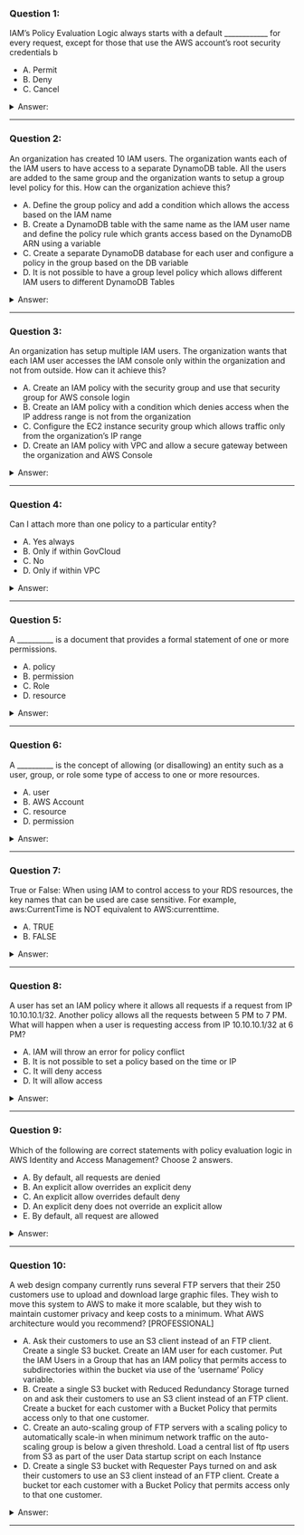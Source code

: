### Question 1:

IAM’s Policy Evaluation Logic always starts with a default ____________ for every request, except for those that use the AWS account’s root security credentials b

- A. Permit
- B. Deny
- C. Cancel

<details><summary>Answer:</summary><p>
[B]

Categories:
[IAM]

Explanation:

Question 1@http://jayendrapatil.com/aws-iam-access-management/

</p></details><hr>

### Question 2:

An organization has created 10 IAM users. The organization wants each of the IAM users to have access to a separate DynamoDB table. All the users are added to the same group and the organization wants to setup a group level policy for this. How can the organization achieve this?

- A. Define the group policy and add a condition which allows the access based on the IAM name
- B. Create a DynamoDB table with the same name as the IAM user name and define the policy rule which grants access based on the DynamoDB ARN using a variable
- C. Create a separate DynamoDB database for each user and configure a policy in the group based on the DB variable
- D. It is not possible to have a group level policy which allows different IAM users to different DynamoDB Tables

<details><summary>Answer:</summary><p>
[B]

Categories:
[IAM, DynamoDB]

Explanation:

Question 2@http://jayendrapatil.com/aws-iam-access-management/

</p></details><hr>

### Question 3:

An organization has setup multiple IAM users. The organization wants that each IAM user accesses the IAM console only within the organization and not from outside. How can it achieve this?

- A. Create an IAM policy with the security group and use that security group for AWS console login
- B. Create an IAM policy with a condition which denies access when the IP address range is not from the organization
- C. Configure the EC2 instance security group which allows traffic only from the organization’s IP range
- D. Create an IAM policy with VPC and allow a secure gateway between the organization and AWS Console

<details><summary>Answer:</summary><p>
[B]

Categories:
[SES, IAM, EC2, VPC]

Explanation:

Question 3@http://jayendrapatil.com/aws-iam-access-management/

</p></details><hr>

### Question 4:

Can I attach more than one policy to a particular entity?

- A. Yes always
- B. Only if within GovCloud
- C. No
- D. Only if within VPC

<details><summary>Answer:</summary><p>
[A]

Categories:
[VPC]

Explanation:

Question 4@http://jayendrapatil.com/aws-iam-access-management/

</p></details><hr>

### Question 5:

A __________ is a document that provides a formal statement of one or more permissions.

- A. policy
- B. permission
- C. Role
- D. resource

<details><summary>Answer:</summary><p>
[A]

Categories:
[]

Explanation:

Question 5@http://jayendrapatil.com/aws-iam-access-management/

</p></details><hr>

### Question 6:

A __________ is the concept of allowing (or disallowing) an entity such as a user, group, or role some type of access to one or more resources.

- A. user
- B. AWS Account
- C. resource
- D. permission

<details><summary>Answer:</summary><p>
[D]

Categories:
[]

Explanation:

Question 6@http://jayendrapatil.com/aws-iam-access-management/

</p></details><hr>

### Question 7:

True or False: When using IAM to control access to your RDS resources, the key names that can be used are case sensitive. For example, aws:CurrentTime is NOT equivalent to AWS:currenttime.

- A. TRUE
- B. FALSE

<details><summary>Answer:</summary><p>
[B]

Categories:
[RDS, IAM]

Explanation:

Question 7@http://jayendrapatil.com/aws-iam-access-management/

B: http://docs.aws.amazon.com/directconnect/latest/UserGuide/using_iam.html#keys

</p></details><hr>

### Question 8:

A user has set an IAM policy where it allows all requests if a request from IP 10.10.10.1/32. Another policy allows all the requests between 5 PM to 7 PM. What will happen when a user is requesting access from IP 10.10.10.1/32 at 6 PM?

- A. IAM will throw an error for policy conflict
- B. It is not possible to set a policy based on the time or IP
- C. It will deny access
- D. It will allow access

<details><summary>Answer:</summary><p>
[D]

Categories:
[IAM]

Explanation:

Question 8@http://jayendrapatil.com/aws-iam-access-management/

</p></details><hr>

### Question 9:

Which of the following are correct statements with policy evaluation logic in AWS Identity and Access Management? Choose 2 answers.

- A. By default, all requests are denied
- B. An explicit allow overrides an explicit deny
- C. An explicit allow overrides default deny
- D. An explicit deny does not override an explicit allow
- E. By default, all request are allowed

<details><summary>Answer:</summary><p>
[A, C]

Categories:
[]

Explanation:

Question 9@http://jayendrapatil.com/aws-iam-access-management/

</p></details><hr>

### Question 10:

A web design company currently runs several FTP servers that their 250 customers use to upload and download large graphic files. They wish to move this system to AWS to make it more scalable, but they wish to maintain customer privacy and keep costs to a minimum. What AWS architecture would you recommend? [PROFESSIONAL]

- A. Ask their customers to use an S3 client instead of an FTP client. Create a single S3 bucket. Create an IAM user for each customer. Put the IAM Users in a Group that has an IAM policy that permits access to subdirectories within the bucket via use of the ‘username’ Policy variable.
- B. Create a single S3 bucket with Reduced Redundancy Storage turned on and ask their customers to use an S3 client instead of an FTP client. Create a bucket for each customer with a Bucket Policy that permits access only to that one customer. 
- C. Create an auto-scaling group of FTP servers with a scaling policy to automatically scale-in when minimum network traffic on the auto-scaling group is below a given threshold. Load a central list of ftp users from S3 as part of the user Data startup script on each Instance 
- D. Create a single S3 bucket with Requester Pays turned on and ask their customers to use an S3 client instead of an FTP client. Create a bucket tor each customer with a Bucket Policy that permits access only to that one customer. 

<details><summary>Answer:</summary><p>
[A]

Categories:
[S3, IAM]

Explanation:

Question 10@http://jayendrapatil.com/aws-iam-access-management/

B: https://aws.amazon.com/about-aws/whats-new/2015/08/amazon-s3-introduces-new-usability-enhancements/

B: Creating bucket for each user is not a scalable model, also 100 buckets are a limit earlier without extending which has since changed

C: Expensive

D: https://aws.amazon.com/about-aws/whats-new/2015/08/amazon-s3-introduces-new-usability-enhancements/

D: Creating bucket for each user is not a scalable model, also 100 buckets are a limit earlier without extending which has since changed

</p></details><hr>

